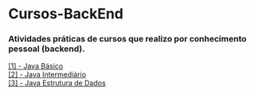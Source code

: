 # Cursos-BackEnd
### Atividades práticas de cursos que realizo por conhecimento pessoal (backend).

[[1] - Java Básico](https://github.com/AnaPriscilla/Cursos-BackEnd/tree/main/curso-java-basico)<br>
[[2] - Java Intermediário](https://github.com/AnaPriscilla/Cursos-BackEnd/tree/main/curso-java-intermediario)<br>
[[3] - Java Estrutura de Dados](https://github.com/AnaPriscilla/Cursos-BackEnd/tree/main/curso-estrutura-de-dados)<br>
